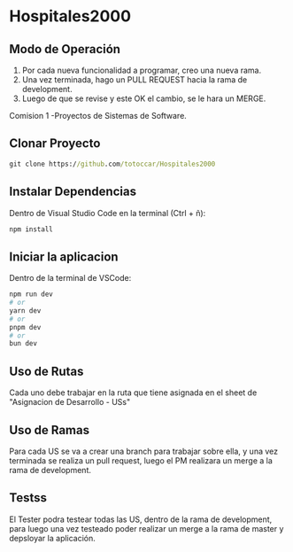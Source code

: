 
# Hospitales2000

## Modo de Operación
1. Por cada nueva funcionalidad a programar, creo una nueva rama.
2. Una vez terminada, hago un PULL REQUEST hacia la rama de development.
3. Luego de que se revise y este OK el cambio, se le hara un MERGE.

Comision 1  -Proyectos de Sistemas de Software.

## Clonar Proyecto

```cmd
git clone https://github.com/totoccar/Hospitales2000

```

## Instalar Dependencias

Dentro de Visual Studio Code en la terminal (Ctrl + ñ):

```bash
npm install
```

## Iniciar la aplicacion

Dentro de la terminal de VSCode:

```bash
npm run dev
# or
yarn dev
# or
pnpm dev
# or
bun dev
```

## Uso de Rutas 
Cada uno debe trabajar en la ruta que tiene asignada en el sheet de "Asignacion de Desarrollo - USs"

## Uso de Ramas
Para cada US se va a crear una branch para trabajar sobre ella, y una vez terminada se realiza un pull request, luego el PM realizara un merge a la rama de development.

## Testss
El Tester podra testear todas las US, dentro de la rama de development, para luego una vez testeado poder realizar un merge a la rama de master y depsloyar la aplicación.

